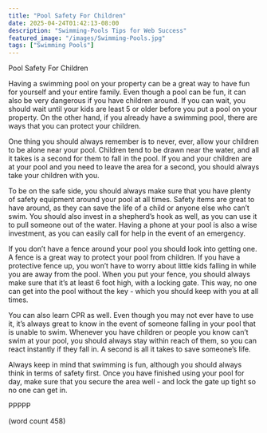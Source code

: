 ```yaml
---
title: "Pool Safety For Children"
date: 2025-04-24T01:42:13-08:00
description: "Swimming-Pools Tips for Web Success"
featured_image: "/images/Swimming-Pools.jpg"
tags: ["Swimming Pools"]
---
```


Pool Safety For Children

Having a swimming pool on your property can be a great way to have fun for yourself and your entire family.  Even though a pool can be fun, it can also be very dangerous if you have children around.  If you can wait, you should wait until your kids are least 5 or older before you put a pool on your property.  On the other hand, if you already have a swimming pool, there are ways that you can protect your children.

One thing you should always remember is to never, ever, allow your children to be alone near your pool.  Children tend to be drawn near the water, and all it takes is a second for them to fall in the pool.  If you and your children are at your pool and you need to leave the area for a second, you should always take your children with you.  

To be on the safe side, you should always make sure that you have plenty of safety equipment around your pool at all times.  Safety items are great to have around, as they can save the life of a child or anyone else who can’t swim. You should also invest in a shepherd’s hook as well, as you can use it to pull someone out of the water.  Having a phone at your pool is also a wise investment, as you can easily call for help in the event of an emergency.

If you don’t have a fence around your pool you should look into getting one.  A fence is a great way to protect your pool from children.  If you have a protective fence up, you won’t have to worry about little kids falling in while you are away from the pool.  When you put your fence, you should always make sure that it’s at least 6 foot high, with a locking gate.  This way, no one can get into the pool without the key - which you should keep with you at all times.

You can also learn CPR as well.  Even though you may not ever have to use it, it’s always great to know in the event of someone falling in your pool that is unable to swim.  Whenever you have children or people you know can’t swim at your pool, you should always stay within reach of them, so you can react instantly if they fall in.  A second is all it takes to save someone’s life.

Always keep in mind that swimming is fun, although you should always think in terms of safety first.  Once you have finished using your pool for day, make sure that you secure the area well - and lock the gate up tight so no one can get in.

PPPPP

(word count 458)
